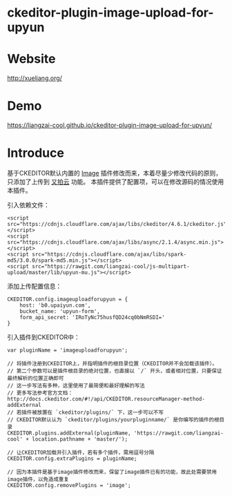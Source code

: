 # ckeditor-plugin-image-upload-for-upyun

# Website
 http://xueliang.org/

# Demo
 https://liangzai-cool.github.io/ckeditor-plugin-image-upload-for-upyun/

# Introduce
基于CKEDITOR默认内置的 [Image](http://ckeditor.com/addon/image) 插件修改而来，本着尽量少修改代码的原则，只添加了上传到 [又拍云](http://upyun.com) 功能。
本插件提供了配置项，可以在修改源码的情况使用本插件。

引入依赖文件：
```
<script src="https://cdnjs.cloudflare.com/ajax/libs/ckeditor/4.6.1/ckeditor.js"></script>
<script src="https://cdnjs.cloudflare.com/ajax/libs/async/2.1.4/async.min.js"></script>
<script src="https://cdnjs.cloudflare.com/ajax/libs/spark-md5/3.0.0/spark-md5.min.js"></script>
<script src="https://rawgit.com/liangzai-cool/js-multipart-upload/master/lib/upyun-mu.js"></script>
```

添加上传配置信息：
```
CKEDITOR.config.imageuploadforupyun = {
    host: 'b0.upaiyun.com',
    bucket_name: 'upyun-form',
    form_api_secret: 'IRoTyNc75husfQD24cq0bNmRSDI='
}
```

引入插件到CKEDITOR中：
```
var pluginName = 'imageuploadforupyun';

// 将插件注册到CKEDITOR上，并指明插件的根目录位置（CKEDITOR并不会加载该插件）。
// 第二个参数可以是插件根目录的绝对位置，也直接以 `/` 开头，或者相对位置，只要保证最终解析的位置正确即可
// 这一步写法有多种，这里使用了最简便和最好理解的写法
// 更多写法参考官方文档：http://docs.ckeditor.com/#!/api/CKEDITOR.resourceManager-method-addExternal
// 若插件被放置在 `ckeditor/plugins/` 下，这一步可以不写
// CKEDITOR默认认为 `ckeditor/plugins/yourpluginname/` 是你编写的插件的根目录
CKEDITOR.plugins.addExternal(pluginName, 'https://rawgit.com/liangzai-cool' + location.pathname + 'master/');

// 让CKEDITOR加载并引入插件，若有多个插件，需用逗号分隔
CKEDITOR.config.extraPlugins = pluginName;

// 因为本插件是基于image插件修改而来，保留了image插件已有的功能，故此处需要禁用image插件，以免造成重复
CKEDITOR.config.removePlugins = 'image';
```
